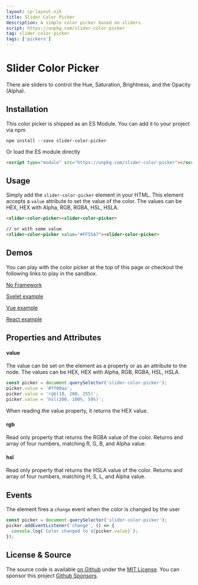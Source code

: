 ```yaml
---
layout: cp-layout.njk
title: Slider Color Picker
description: A simple color picker based on sliders.
script: https://unpkg.com/slider-color-picker
tag: slider-color-picker
tags: ['pickers']
---
```


# Slider Color Picker

There are sliders to control the Hue, Saturation, Brightness, and the Opacity (Alpha). 

## Installation 
This color picker is shipped as an ES Module. You can add it to your project via npm

```shell
npm install --save slider-color-picker
```

Or load the ES module directly

```html
<script type="module" src="https://unpkg.com/slider-color-picker"></script>
```

## Usage
Simply add the `slider-color-picker` element in your HTML. This element accepts a `value` attribute to set the value of the color. 
The values can be HEX, HEX with Alpha, RGB, RGBA, HSL, HSLA.

```html
<slider-color-picker><slider-color-picker>

// or with some value
<slider-color-picker value="#FF55A7"><slider-color-picker>
```

## Demos
You can play with the color picker at the top of this page or checkout the following links to play in the sandbox.

[No Framework](https://codesandbox.io/s/slider-color-picker-q6bp4)

[Svelet example](https://codesandbox.io/s/slider-color-picker-svelte-zs2wp)

[Vue example](https://codesandbox.io/s/slider-color-picker-vue-pyzbd)

[React example](https://codesandbox.io/s/slider-color-picker-react-256yc)

## Properties and Attributes

#### value
The value can be set on the element as a property or as an attribute to the node. The values can be HEX, HEX with Alpha, RGB, RGBA, HSL, HSLA.

```javascript
const picker = document.querySelector('slider-color-picker');
picker.value = '#ff00aa';
picker.value = 'rgb(10, 200, 255)';
picker.value = 'hsl(200, 100%, 50%)';
```

When reading the value property, it returns the HEX value. 

#### rgb
Read only property that returns the RGBA value of the color. Returns and array of four numbers, matching R, G, B, and Alpha value.

#### hsl
Read only property that returns the HSLA value of the color. Returns and array of four numbers, matching H, S, L, and Alpha value.

## Events
The element fires a `change` event when the color is changed by the user

```javascript
const picker = document.querySelector('slider-color-picker');
picker.addEventListener('change', () => {
  console.log(`Color changed to ${picker.value}`);
});
```

## License & Source
The source code is available [on Github](https://github.com/pshihn/every-color-picker) under the [MIT License](https://github.com/pshihn/every-color-picker/blob/master/LICENSE). You can sponsor this project [Github Sponsors](https://github.com/sponsors/pshihn).